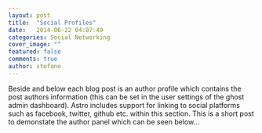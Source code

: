 ```yaml
---
layout: post
title:  "Social Profiles"
date:   2014-06-22 04:07:49
categories: Social Networking
cover_image: ""
featured: false
comments: true
author: stefano
---
```


Beside and below each blog post is an author profile which contains the post authors information (this can be set in the user settings of the ghost admin dashboard). Astro includes support for linking to social platforms such as facebook, twitter, github etc. within this section. This is a short post to demonstate the author panel which can be seen below...

<!--more-->